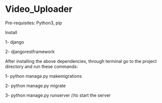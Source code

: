 # Video_Uploader

Pre-requisites:
  Python3, pip
  
  
Install 

  1- django

  2- djangorestframework

  
After installing the above dependencies, through terminal go to the project directory and run these commands:

  1- python manage.py makemigrations

  2- python manage.py migrate 

  3- python manage.py runserver //to start the server
